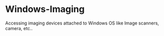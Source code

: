 # Windows-Imaging
Accessing imaging devices attached to Windows OS like Image scanners, camera, etc..
